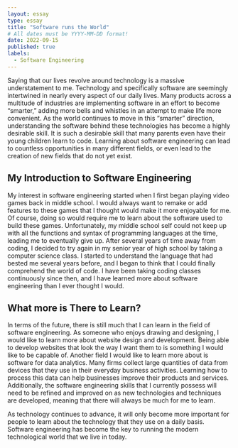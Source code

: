 ```yaml
---
layout: essay
type: essay
title: "Software runs the World"
# All dates must be YYYY-MM-DD format!
date: 2022-09-15
published: true
labels:
  - Software Engineering
---
```


Saying that our lives revolve around technology is a massive understatement to me. Technology and specifically software are seemingly intertwined in nearly every aspect of our daily lives. Many products across a multitude of industries are implementing software in an effort to become “smarter,” adding more bells and whistles in an attempt to make life more convenient. As the world continues to move in this “smarter” direction, understanding the software behind these technologies has become a highly desirable skill. It is such a desirable skill that many parents even have their young children learn to code. Learning about software engineering can lead to countless opportunities in many different fields, or even lead to the creation of new fields that do not yet exist. 

## My Introduction to Software Engineering

My interest in software engineering started when I first began playing video games back in middle school. I would always want to remake or add features to these games that I thought would make it more enjoyable for me. Of course, doing so would require me to learn about the software used to build these games. Unfortunately, my middle school self could not keep up with all the functions and syntax of programming languages at the time, leading me to eventually give up. After several years of time away from coding, I decided to try again in my senior year of high school by taking a computer science class. I started to understand the language that had bested me several years before, and I began to think that I could finally comprehend the world of code. I have been taking coding classes continuously since then, and I have learned more about software engineering than I ever thought I would. 

## What more is There to Learn?

In terms of the future, there is still much that I can learn in the field of software engineering. As someone who enjoys drawing and designing, I would like to learn more about website design and development. Being able to develop websites that look the way I want them to is something I would like to be capable of. Another field I would like to learn more about is software for data analytics. Many firms collect large quantities of data from devices that they use in their everyday business activities. Learning how to process this data can help businesses improve their products and services. Additionally, the software engineering skills that I currently possess will need to be refined and improved on as new technologies and techniques are developed, meaning that there will always be much for me to learn. 

As technology continues to advance, it will only become more important for people to learn about the technology that they use on a daily basis. Software engineering has become the key to running the modern technological world that we live in today. 
